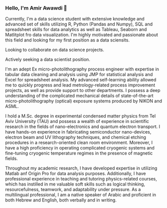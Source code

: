 ### Hello, I'm Amir Awawdi  👋

Currently, I'm a data science student with extensive knowledge and advanced set of skills utilizing R, Python (Pandas and Numpy), SQL and spreadsheet skills for data analytics as well as Tableau, Seaborn and Matlitplot fro data visualization.
I'm highly motivated and passionate about this field and looking for my first position as a data sciensits.

Looking to collaborate on data science projects.

Actively seeking a data scientist position.

I'm an adept Ex micro-photolithography process engineer with expertise in tabular data cleaning and analysis using JMP for statistical analysis and Excel for spreadsheet analysis. 
My advanced self-learning ability allowed me to quickly progress and lead metrology-related process improvement projects, as well as provide support to other departments. 
I possess a deep understanding of the complicated mechanical details of state-of-the-art micro-photolithography (optical) exposure systems produced by NIKON and ASML.

I hold a M.Sc. degree in experimental condensed matter physics from Tel Aviv University (TAU) and possess a wealth of experience in scientific research in the fields of nano-electronics and quantum electron transport. 
I have hands-on experience in fabricating semiconductor nano-devices, electron beam and UV lithography techniques, and chemical etching procedures in a research-oriented clean room environment. 
Moreover, I have a high proficiency in operating complicated cryogenic systems and fine-tuning cryogenic temperature regimes in the presence of magnetic fields.

Throughout my academic research, I have developed expertise in utilizing Matlab anf Origin Pro for data analysis purposes. 
Additionally, I have professional experience in teaching and tutoring physics-related courses, which has instilled in me valuable soft skills such as logical thinking, resourcefulness, teamwork, and adaptability under pressure.
As a multilingual professional, I am a native speaker of Arabic and proficient in both Hebrew and English, both verbally and in writing.
